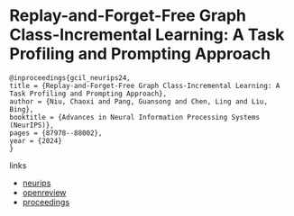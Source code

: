# Replay-and-Forget-Free Graph Class-Incremental Learning: A Task Profiling and Prompting Approach

```
@inproceedings{gcil_neurips24,
title = {Replay-and-Forget-Free Graph Class-Incremental Learning: A Task Profiling and Prompting Approach},
author = {Niu, Chaoxi and Pang, Guansong and Chen, Ling and Liu, Bing},
booktitle = {Advances in Neural Information Processing Systems (NeurIPS)},
pages = {87978--88002},
year = {2024}
}
```

links
- [neurips](https://nips.cc/Conferences/2024/Schedule?showEvent=95967)
- [openreview](https://openreview.net/forum?id=FXdMgfCDer)
- [proceedings](https://papers.nips.cc//paper_files/paper/2024/hash/a07e87ecfa8a651d62257571669b0150-Abstract-Conference.html)
